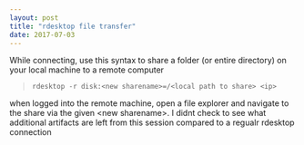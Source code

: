 ```yaml
---
layout: post
title: "rdesktop file transfer"
date: 2017-07-03
---
```

<p> While connecting, use this syntax to share a folder (or entire directory) on your local machine to a remote computer </p>
<blockquote><code>rdesktop -r disk:&lt;new sharename&gt;=/&lt;local path to share&gt; &lt;ip&gt;</code></blockquote>
<p> when logged into the remote machine, open a file explorer and navigate to the share via the given &lt;new sharename&gt;. I didnt check to see what additional artifacts are left from this session compared to a regualr rdesktop connection

<meta name="description" content="using mstsc to connect to a remote host and transfer files and share folders">
